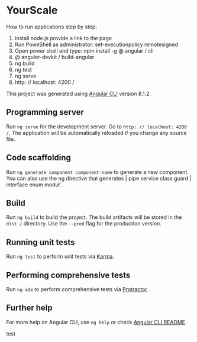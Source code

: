 # YourScale

How to run applications step by step:

1. install node.js provide a link to the page
2. Run PoweShell as administrator: set-executionpolicy remotesigned
3. Open power shell and type: npm install -g @ angular / cli
4. @ angular-devkit / build-angular
5. ng build
6. ng test
7. ng serve
8. http: // localhost: 4200 /

This project was generated using [Angular CLI](https://github.com/angular/angular-cli) version 8.1.2.

## Programming server

Run `ng serve` for the development server. Go to `http: // localhost: 4200 /`. The application will be automatically reloaded if you change any source file.

## Code scaffolding

Run `ng generate component component-name` to generate a new component. You can also use the ng directive that generates | pipe service class guard | interface enum moduł`.

## Build

Run `ng build` to build the project. The build artifacts will be stored in the `dist /` directory. Use the `--prod` flag for the production version.

## Running unit tests

Run `ng test` to perform unit tests via [Karma](https://karma-runner.github.io).

## Performing comprehensive tests

Run `ng e2e` to perform comprehensive tests via [Protractor](http://www.protractortest.org/).

## Further help

For more help on Angular CLI, use `ng help` or check [Angular CLI README](https://github.com/angular/angular-cli/blob/master/README.md).

test
